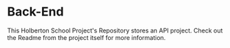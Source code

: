 # Back-End

This Holberton School Project's Repository stores an API project. Check out the Readme from the project itself for more information.
